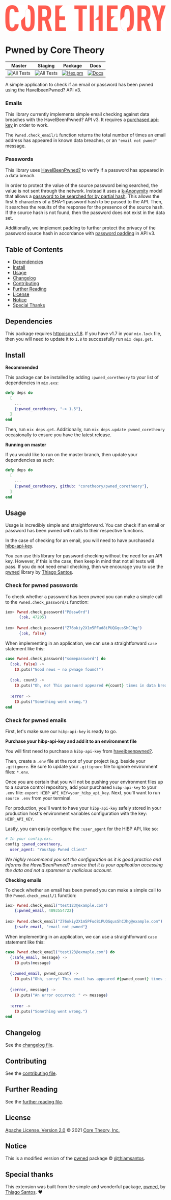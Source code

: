 ![Core Theory logo](assets/static/images/CT_Logo_Text.png)

# Pwned by Core Theory

| Master                                                                                                     | Staging       | Package        | Docs    |
| -------------                                                                                              |:-------------:| :------------: | :-----: |
| ![All Tests](https://github.com/coretheory/pwned_coretheory/workflows/All%20Tests/badge.svg)      | ![All Tests](https://github.com/coretheory/pwned_coretheory/workflows/All%20Tests/badge.svg?branch=staging) | [![Hex.pm](https://img.shields.io/hexpm/v/pwned_coretheory.svg)](https://hex.pm/packages/pwned_coretheory) | [![Docs](https://img.shields.io/badge/hex-docs-green.svg)](https://hexdocs.pm/pwned_coretheory/readme.html)


A simple application to check if an email or password has been pwned using the HaveIbeenPwned? API v3.

### Emails

This library currently implements simple email checking against data breaches with the HaveIBeenPwned? API v3. It requires a [purchased api-key](https://haveibeenpwned.com/API/Key) in order to work.

The `Pwned.check_email/1` function returns the total number of times an email address has appeared in known data breaches, or an `"email not pwned"` message.

### Passwords

This library uses [HaveIBeenPwned?](https://haveibeenpwned.com) to verify if a password has appeared in a data breach. 

In order to protect the value of the source password being searched, the value is not sent through the network. Instead it uses a [k-Anonymity](https://en.wikipedia.org/wiki/K-anonymity) model that allows a [password to be searched for by partial hash](https://haveibeenpwned.com/API/v2#SearchingPwnedPasswordsByRange). This allows the first 5 characters of a SHA-1 password hash to be passed to the API. Then, it searches the results of the response for the presence of the source hash. If the source hash is not found, then the password does not exist in the data set.

Additionally, we implement padding to further protect the privacy of the password source hash in accordance with [password padding](https://haveibeenpwned.com/API/v3#PwnedPasswordsPadding) in API v3.

## Table of Contents

-   [Dependencies](#dependencies)
-   [Install](#install)
-   [Usage](#usage)
-   [Changelog](#changelog)
-   [Contributing](#contributing)
-   [Further Reading](#further-reading)
-   [License](#license)
-   [Notice](#notice)
-   [Special Thanks](#special-thanks)

## Dependencies

This package requires [httpoison v1.8](https://hex.pm/packages/httpoison). If you have v1.7 in your `mix.lock` file, then you will need to update it to `1.8` to successfully run `mix deps.get`.

## Install

**Recommended**

This package can be installed by adding `:pwned_coretheory` to your list of dependencies in `mix.exs`:

```elixir
defp deps do
  [
    ...
    {:pwned_coretheory, "~> 1.5"},
  ]
end
```

Then, run `mix deps.get`. Additionally, run `mix deps.update pwned_coretheory` occasionally to ensure you have the latest release.

**Running on master**

If you would like to run on the master branch, then update your dependencies as such:

```elixir
defp deps do
  [
    ...
    {:pwned_coretheory, github: "coretheory/pwned_coretheory"},
  ]
end
```

## Usage

Usage is incredibly simple and straightforward. You can check if an
email or password has been pwned with calls to their respective
functions.

In the case of checking for an email, you will need to have purchased
a [hibp-api-key](https://haveibeenpwned.com/API/Key).

You can use this library for password checking without the need for an
API key. However, if this is the case, then keep in mind that not all
tests will pass. If you do not need email checking, then we encourage
you to use the [pwned](https://github.com/thiamsantos/pwned) library
by [Thiago Santos](https://github.com/thiamsantos).

### Check for pwned passwords

To check whether a password has been pwned you can make a simple call to the `Pwned.check_password/1` function:

```elixir
iex> Pwned.check_password("P@ssw0rd")
      {:ok, 47205}

iex> Pwned.check_password("Z76okiy2X1m5PFud8iPUQGqusShCJhg")
      {:ok, false}
```

When implementing in an application, we can use a straightforward `case` statement like this:

```elixir
case Pwned.check_password("somepassword") do
  {:ok, false} ->
    IO.puts("Good news — no pwnage found!")

  {:ok, count} ->
    IO.puts("Oh, no! This password appeared #{count} times in data breaches.")

  :error ->
    IO.puts("Something went wrong.")
end
```

### Check for pwned emails

First, let's make sure our `hibp-api-key` is ready to go.

**Purchase your hibp-api-key and add it to an environment file**

You will first need to purchase a `hibp-api-key` from [haveibeenpwned?](https://haveibeenpwned.com/API/Key).

Then, create a `.env` file at the root of your project (e.g. beside your `.gitignore`. Be sure to update
your `.gitignore` file to ignore environment files: `*.env`. 

Once you are certain that you will not be pushing your environment files up to a source control repository,
add your purchased `hibp-api-key` to your `.env` file: `export HIBP_API_KEY=your_hibp_api_key`. Next, you'll
want to run `source .env` from your terminal.

For production, you'll want to have your `hibp-api-key` safely stored in your production host's environment
variables configuration with the key: `HIBP_API_KEY`.

Lastly, you can easily configure the `:user_agent` for the HIBP API, like so:

```elixir
# In your config.exs.
config :pwned_coretheory,
  user_agent: "YourApp Pwned Client"
```

_We highly recommend you set the configuration as it is good practice and informs the HaveIBeenPwned? service
that it is your application accessing the data and not a spammer or malicious account._

**Checking emails**

To check whether an email has been pwned you can make a simple call to the `Pwned.check_email/1` function:

```elixir
iex> Pwned.check_email("test123@example.com")
    {:pwned_email, 4893554722}

iex> Pwned.check_email("Z76okiy2X1m5PFud8iPUQGqusShCJhg@example.com")
    {:safe_email, "email not pwned"}
```

When implementing in an application, we can use a straightforward `case` statement like this:

```elixir
case Pwned.check_email("test123@exmaple.com") do
  {:safe_email, message} ->
    IO.puts(message)

  {:pwned_email, pwned_count} ->
    IO.puts("Ohh, sorry! This email has appeared #{pwned_count} times in data breaches.")

  {:error, message} ->
    IO.puts("An error occurred: " <> message)
  
  :error ->
    IO.puts("Something went wrong.")
end
```

## Changelog

See the [changelog file](CHANGELOG.md).

## Contributing

See the [contributing file](CONTRIBUTING.md).

## Further Reading

See the [further reading file](FURTHER_READING.md).

## License

[Apache License, Version 2.0](LICENSE.md) © 2021 [Core Theory, Inc.](https://github.com/coretheory)

## Notice

This is a modified version of the [pwned](https://github.com/thiamsantos/pwned) package © [@thiamsantos](https://github.com/thiamsantos).

## Special thanks

This extension was built from the simple and wonderful package, [pwned](https://github.com/thiamsantos/pwned), by [Thiago Santos](https://github.com/thiamsantos). ♥
